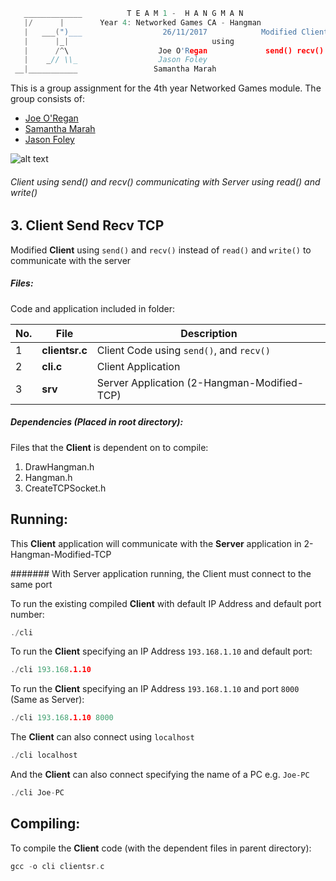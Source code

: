 ```c
   _____________          T E A M 1 -  H A N G M A N
   |/      |        Year 4: Networked Games CA - Hangman
   |   ___(")___                  26/11/2017			Modified Client
   |      |_| 							     using
   |      /^\                    Joe O'Regan			 send() recv()
   |    _// \\_                  Jason Foley
 __|___________                 Samantha Marah
```

This is a group assignment for the 4th year Networked Games module. The group consists of:
  * [Joe O'Regan](https://github.com/joeaoregan)
  * [Samantha Marah](https://github.com/jasfoley)
  * [Jason Foley](https://github.com/samanthamarah)

![alt text](https://raw.githubusercontent.com/joeaoregan/Yr4-NetworkGames-Hangman/master/Screenshots/3ModifiedClientSendRecv.png "Modified Client using send() and recv()")
###### Client using send() and recv() communicating with Server using read() and write()

## 3. Client Send Recv TCP

Modified **Client** using `send()` and `recv()` instead of `read()` and `write()` to communicate with the server

##### Files:

Code and application included in folder:

| No. | File  | Description |
| --- | --- | --- |
| 1 | **clientsr.c** | Client Code using `send()`, and `recv()` |
| 2 | **cli.c** | Client Application |
| 3 | **srv** | Server Application (2-Hangman-Modified-TCP) |

##### Dependencies (Placed in root directory):
Files that the **Client** is dependent on to compile:

1. DrawHangman.h
2. Hangman.h
3. CreateTCPSocket.h

## Running:

This **Client** application will communicate with the **Server** application in 2-Hangman-Modified-TCP

####### With Server application running, the Client must connect to the same port

To run the existing compiled **Client** with default IP Address and default port number: 
```c
./cli
```

To run the **Client** specifying an IP Address `193.168.1.10` and default port: 
```c
./cli 193.168.1.10
```

To run the **Client** specifying an IP Address `193.168.1.10` and port `8000` (Same as Server): 
```c
./cli 193.168.1.10 8000
```

The **Client** can also connect using `localhost`
```c
./cli localhost
```

And the **Client** can also connect specifying the name of a PC e.g. `Joe-PC`
```c
./cli Joe-PC
```

## Compiling:

To compile the **Client** code (with the dependent files in parent directory):
```c
gcc -o cli clientsr.c
```

